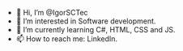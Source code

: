 - 👋 Hi, I’m @IgorSCTec
- 👀 I’m interested in Software development.
- 🌱 I’m currently learning C#, HTML, CSS and JS.
- 📫 How to reach me: LinkedIn.

<!---
IgorSCTec/IgorSCTec is a ✨ special ✨ repository because its `README.md` (this file) appears on your GitHub profile.
You can click the Preview link to take a look at your changes.
--->
